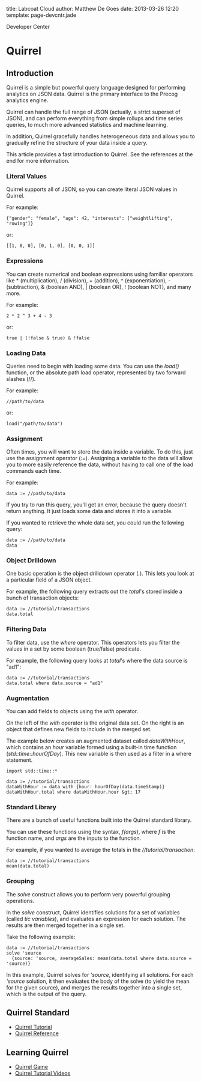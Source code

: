 title: Labcoat Cloud 
author: Matthew De Goes 
date: 2013-03-26 12:20 
template: page-devcntr.jade

Developer Center

# Quirrel

## Introduction

Quirrel is a simple but powerful query language designed for performing analytics 
on JSON data. Quirrel is the primary interface to the Precog analytics engine.

Quirrel can handle the full range of JSON (actually, a strict 
superset of JSON), and can perform everything from simple rollups and
time series queries, to much more advanced statistics and machine learning.

In addition, Quirrel gracefully handles heterogeneous data and allows you
to gradually refine the structure of your data inside a query.

This article provides a fast introduction to Quirrel. See the references
at the end for more information.

### Literal Values

Quirrel supports all of JSON, so you can create literal JSON values in Quirrel.

For example:

    {"gender": "female", "age": 42, "interests": ["weightlifting", "rowing"]}
    
or:

    [[1, 0, 0], [0, 1, 0], [0, 0, 1]]
    
### Expressions

You can create numerical and boolean expressions using familiar operators like * (multiplication),
/ (division), + (addition), ^ (exponentiation), - (subtraction), & (boolean AND), | (boolean OR),
! (boolean NOT), and many more.

For example:

    2 * 2 ^ 3 + 4 - 3
    
or:

    true | (!false & true) & !false

### Loading Data

Queries need to begin with loading some data. You can use the *load()* function,
or the absolute path load operator, represented by two forward slashes (//).

For example:

    //path/to/data

or:

    load("/path/to/data")

### Assignment

Often times, you will want to store the data inside a variable. To do this, just
use the assignment operator (*:=*). Assigning a variable to the data will 
allow you to more easily reference the data, without having to call one of
the load commands each time.

For example:
    
    data := //path/to/data
    
If you try to run this query, you'll get an error, because the query doesn't return
anything. It just loads some data and stores it into a variable.

If you wanted to retrieve the whole data set, you could run the following query:

    data := //path/to/data
    data

### Object Drilldown

One basic operation is the object drilldown operator (*.*). This lets you
look at a particular field of a JSON object.

For example, the following query extracts out the *total*'s stored inside
a bunch of transaction objects:
    
    data := //tutorial/transactions
    data.total    

### Filtering Data

To filter data, use the *where* operator. This operators lets you filter the 
values in a set by some boolean (true/false) predicate.

For example, the following query looks at *total*'s where the data source
is "ad1":
    
    data := //tutorial/transactions
    data.total where data.source = "ad1"

### Augmentation
    
You can add fields to objects using the *with* operator.

On the left of the *with* operator is the original data set. On the right is an
object that defines new fields to include in the merged set.

The example below creates an augmented dataset called *dataWithHour*,
which contains an *hour* variable formed using a built-in time function 
(*std::time::hourOfDay*). This new variable is then used as a filter in a
where statement.
    
    import std::time::*
    
    data := //tutorial/transactions
    dataWithHour := data with {hour: hourOfDay(data.timeStamp)}
    dataWithHour.total where dataWithHour.hour &gt; 17

### Standard Library

There are a bunch of useful functions built into the Quirrel standard library.

You can use these functions using the syntax, *f(args)*, where *f* is the function
name, and *args* are the inputs to the function.

For example, if you wanted to average the totals in the *//tutorial/transaction*:
    
    data := //tutorial/transactions
    mean(data.total)
    
### Grouping

The *solve* construct allows you to perform very powerful grouping operations.

In the *solve* construct, Quirrel identifies solutions for a set of variables
(called *tic variables*), and evaluates an expression for each solution. The
results are then merged together in a single set.

Take the following example:

    data := //tutorial/transactions
    solve 'source
      {source: 'source, averageSales: mean(data.total where data.source = 'source)}

In this example, Quirrel solves for *'source*, identifying all solutions. For each *'source*
solution, it then evaluates the body of the solve (to yield the mean for the given source), 
and merges the results together into a single set, which is the output of the query.

## Quirrel Standard

  * [Quirrel Tutorial](http://quirrel-lang.org/tutorial.html)
  * [Quirrel Reference](http://quirrel-lang.org/reference.html)

## Learning Quirrel

  * [Quirrel Game](http://www2.precog.com/learn-quirrel-level-1)
  * [Quirrel Tutorial Videos](http://www.youtube.com/user/PrecogPlatform)
  

